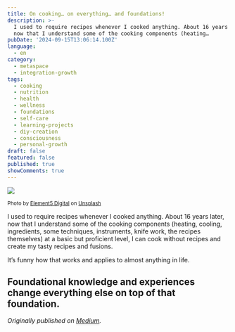 ```yaml
---
title: On cooking… on everything… and foundations!
description: >-
  I used to require recipes whenever I cooked anything. About 16 years later,
  now that I understand some of the cooking components (heating…
pubDate: '2024-09-15T13:06:14.100Z'
language:
  - en
category:
  - metaspace
  - integration-growth
tags:
  - cooking
  - nutrition
  - health
  - wellness
  - foundations
  - self-care
  - learning-projects
  - diy-creation
  - consciousness
  - personal-growth
draft: false
featured: false
published: true
showComments: true
---
```


![](https://cdn-images-1.medium.com/max/800/0*5OwYe53tLWY_GA_g)

<small>Photo by [Element5 Digital](https://unsplash.com/@element5digital?utm_source=medium&utm_medium=referral) on [Unsplash](https://unsplash.com?utm_source=medium&utm_medium=referral)</small>

I used to require recipes whenever I cooked anything. About 16 years later, now that I understand some of the cooking components (heating, cooling, ingredients, some techniques, instruments, knife work, the recipes themselves) at a basic but proficient level, I can cook without recipes and create my tasty recipes and fusions.

It’s funny how that works and applies to almost anything in life.

Foundational knowledge and experiences change everything else on top of that foundation.
---

_Originally published on [Medium](https://medium.com/@wizards777/on-cooking-on-everything-and-foundations-0ee089f3f238)._
